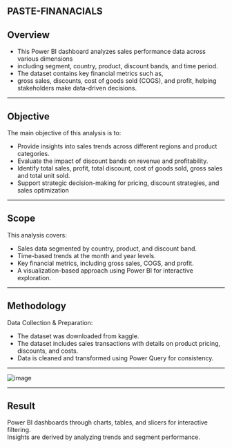 ## PASTE-FINANACIALS
## Overview

  *  This Power BI dashboard analyzes sales performance data across various dimensions
  *  including segment, country, product, discount bands, and time period.
  *  The dataset contains key financial metrics such as,
  *  gross sales, discounts, cost of goods sold (COGS), and profit, helping stakeholders make data-driven decisions.



  ***  
  

## Objective
The main objective of this analysis is to:								
								
  *  Provide insights into sales trends across different regions and product categories.								
  *  Evaluate the impact of discount bands on revenue and profitability.								
  *  Identify  total sales, profit, total discount, cost of goods sold, gross sales and total unit sold.								
  *  Support strategic decision-making for pricing, discount strategies, and sales optimization


***

  ## Scope
This analysis covers:								
								
  *  Sales data segmented by country, product, and discount band.								
  *  Time-based trends at the month and year levels.								
  *  Key financial metrics, including gross sales, COGS, and profit.								
  *  A visualization-based approach using Power BI for interactive exploration.


***

## Methodology	
Data Collection & Preparation:

  *  The dataset was downloaded from kaggle.									
  *  The dataset includes sales transactions with details on product pricing, discounts, and costs.									
  *  Data is cleaned and transformed using Power Query for consistency.



***

![image](https://github.com/user-attachments/assets/8fcd83ed-26cc-40fb-ae09-f3d1f20c7da1)





***


 ## Result
 
 Power BI dashboards through charts, tables, and slicers for interactive filtering.								
 Insights are derived by analyzing trends and segment performance.								



 



